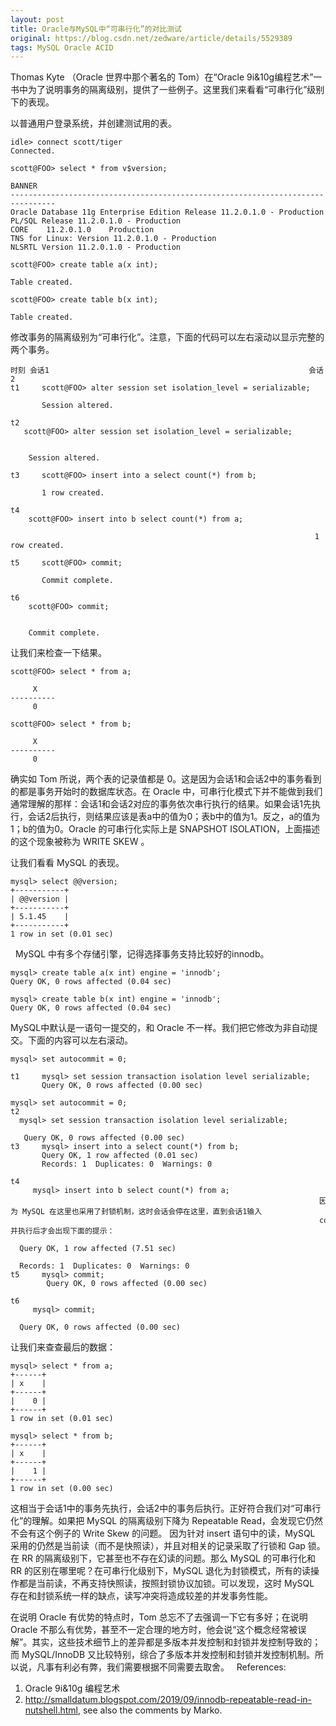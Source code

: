 ```yaml
---
layout: post
title: Oracle与MySQL中“可串行化”的对比测试
original: https://blog.csdn.net/zedware/article/details/5529389
tags: MySQL Oracle ACID
---
```


Thomas Kyte （Oracle 世界中那个著名的 Tom）在“Oracle 9i&10g编程艺术”一书中为了说明事务的隔离级别，提供了一些例子。这里我们来看看“可串行化”级别下的表现。

以普通用户登录系统，并创建测试用的表。

```
idle> connect scott/tiger
Connected.

scott@FOO> select * from v$version;

BANNER
--------------------------------------------------------------------------------
Oracle Database 11g Enterprise Edition Release 11.2.0.1.0 - Production
PL/SQL Release 11.2.0.1.0 - Production
CORE    11.2.0.1.0    Production
TNS for Linux: Version 11.2.0.1.0 - Production
NLSRTL Version 11.2.0.1.0 - Production

scott@FOO> create table a(x int);

Table created.

scott@FOO> create table b(x int);

Table created.
```

修改事务的隔离级别为“可串行化”。注意，下面的代码可以左右滚动以显示完整的两个事务。

```
时刻 会话1                                                          会话2
t1     scott@FOO> alter session set isolation_level = serializable;

       Session altered.

t2                                                                  scott@FOO> alter session set isolation_level = serializable;

                                                                    Session altered.

t3     scott@FOO> insert into a select count(*) from b;

       1 row created.

t4                                                                  scott@FOO> insert into b select count(*) from a;

                                                                    1 row created.

t5     scott@FOO> commit;

       Commit complete.

t6                                                                  scott@FOO> commit;

                                                                    Commit complete.
```

让我们来检查一下结果。

```
scott@FOO> select * from a;

     X
----------
     0

scott@FOO> select * from b;

     X
----------
     0
```

确实如 Tom 所说，两个表的记录值都是 0。这是因为会话1和会话2中的事务看到的都是事务开始时的数据库状态。在 Oracle 中，可串行化模式下并不能做到我们通常理解的那样：会话1和会话2对应的事务依次串行执行的结果。如果会话1先执行，会话2后执行，则结果应该是表a中的值为0；表b中的值为1。反之，a的值为1；b的值为0。Oracle 的可串行化实际上是 SNAPSHOT ISOLATION，上面描述的这个现象被称为 WRITE SKEW 。

让我们看看 MySQL 的表现。

```
mysql> select @@version;
+-----------+
| @@version |
+-----------+
| 5.1.45    |
+-----------+
1 row in set (0.01 sec)
```
 
MySQL 中有多个存储引擎，记得选择事务支持比较好的innodb。

```
mysql> create table a(x int) engine = 'innodb';
Query OK, 0 rows affected (0.04 sec)

mysql> create table b(x int) engine = 'innodb';
Query OK, 0 rows affected (0.04 sec)

```

MySQL中默认是一语句一提交的，和 Oracle 不一样。我们把它修改为非自动提交。下面的内容可以左右滚动。

```
mysql> set autocommit = 0;

t1     mysql> set session transaction isolation level serializable;
       Query OK, 0 rows affected (0.00 sec)
                                                                     mysql> set autocommit = 0;  
t2                                                                   mysql> set session transaction isolation level serializable;
                                                                     Query OK, 0 rows affected (0.00 sec)
t3     mysql> insert into a select count(*) from b;
       Query OK, 1 row affected (0.01 sec)
       Records: 1  Duplicates: 0  Warnings: 0

t4                                                                   mysql> insert into b select count(*) from a;
                                                                     因为 MySQL 在这里也采用了封锁机制，这时会话会停在这里，直到会话1输入
                                                                     commit 并执行后才会出现下面的提示：
                                                                     Query OK, 1 row affected (7.51 sec)
                                                                     Records: 1  Duplicates: 0  Warnings: 0
t5     mysql> commit;
        Query OK, 0 rows affected (0.00 sec)

t6                                                                   mysql> commit;
                                                                     Query OK, 0 rows affected (0.00 sec)
```

让我们来查查最后的数据：

```
mysql> select * from a;
+------+
| x    |
+------+
|    0 |
+------+
1 row in set (0.01 sec)

mysql> select * from b;
+------+
| x    |
+------+
|    1 |
+------+
1 row in set (0.00 sec)
```

这相当于会话1中的事务先执行，会话2中的事务后执行。正好符合我们对“可串行化”的理解。如果把 MySQL 的隔离级别下降为 Repeatable Read，会发现它仍然不会有这个例子的 Write Skew 的问题。
因为针对 insert 语句中的读，MySQL 采用的仍然是当前读（而不是快照读），并且对相关的记录采取了行锁和 Gap 锁。在 RR 的隔离级别下，它甚至也不存在幻读的问题。那么 MySQL 的可串行化和 RR 的区别在哪里呢？在可串行化级别下，MySQL 退化为封锁模式，所有的读操作都是当前读，不再支持快照读，按照封锁协议加锁。可以发现，这时 MySQL 存在和封锁系统一样的缺点，读写冲突将造成较差的并发事务性能。

在说明 Oracle 有优势的特点时，Tom 总忘不了去强调一下它有多好；在说明 Oracle 不那么有优势，甚至不一定合理的地方时，他会说“这个概念经常被误解”。其实，这些技术细节上的差异都是多版本并发控制和封锁并发控制导致的；而 MySQL/InnoDB 又比较特别，综合了多版本并发控制和封锁并发控制机制。所以说，凡事有利必有弊，我们需要根据不同需要去取舍。
 
References:
1. Oracle 9i&10g 编程艺术
2. http://smalldatum.blogspot.com/2019/09/innodb-repeatable-read-in-nutshell.html, see also the comments by Marko.
